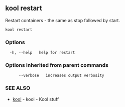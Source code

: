 ## kool restart

Restart containers - the same as stop followed by start.

```
kool restart
```

### Options

```
  -h, --help   help for restart
```

### Options inherited from parent commands

```
      --verbose   increases output verbosity
```

### SEE ALSO

* [kool](kool)	 - kool - Kool stuff

